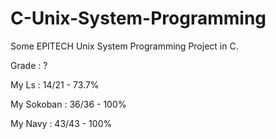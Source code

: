 # C-Unix-System-Programming
Some EPITECH Unix System Programming Project in C.

Grade : ?

My Ls : 14/21 - 73.7%

My Sokoban : 36/36 - 100%

My Navy : 43/43 - 100%
